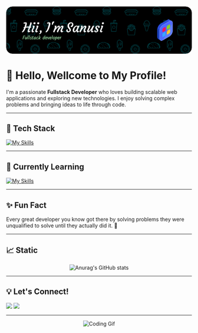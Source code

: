 ![Header Profile](img/header.png)

<!-- [![My Skills](https://skillicons.dev/icons?i=html,js,bootstrap,tailwind,jquery,php,laravel,docker,nodejs,express,react,postgres)](https://skillicons.dev) -->

# 👋 Hello, Wellcome to My Profile!

I'm a passionate **Fullstack Developer** who loves building scalable web applications and exploring new technologies. I enjoy solving complex problems and bringing ideas to life through code.

---

## 🚀 Tech Stack

[![My Skills](https://skillicons.dev/icons?i=html,css,js,bootstrap,tailwind,php,laravel,codeigniter,nodejs,react,express,mysql,postgres,nginx,docker,git,github)](https://skillicons.dev)

---

## 🎯 Currently Learning

[![My Skills](https://skillicons.dev/icons?i=flutter,graphql,golang)](https://skillicons.dev)

---

## ✨ Fun Fact

Every great developer you know got there by solving problems they were unqualified to solve until they actually did it. 🚀

---

## 📈 Static

<div align="center">

![Anurag's GitHub stats](https://github-readme-stats.vercel.app/api?username=sanusi15&show_icons=true&theme=catppuccin_mocha)

</div>

---

## 💡 Let's Connect!

<img src="https://img.shields.io/badge/GitHub-100000?style=for-the-badge&logo=github&logoColor=white"/>
<img src="https://img.shields.io/badge/LinkedIn-0077B5?style=for-the-badge&logo=linkedin&logoColor=white" />

---

<div align="center">
    <img src="https://media.giphy.com/media/jBOOXxSJfG8kqMxT11/giphy.gif?cid=ecf05e47ija0smyt2d2jjk1vj8zci67g1tum4kyxykpvh48t&ep=v1_gifs_search&rid=giphy.gif&ct=g" alt="Coding Gif">
</div>

